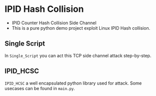 # IPID Hash Collision
- IPID Counter Hash Collision Side Channel
- This is a pure python demo project exploit Linux IPID Hash collision.
## Single Script
In `Single_Script` you can act this TCP side channel attack step-by-step.
## IPID_HCSC
`IPID_HCSC` a well encapsulated python library used for attack. Some usecases can be found in `main.py`.
